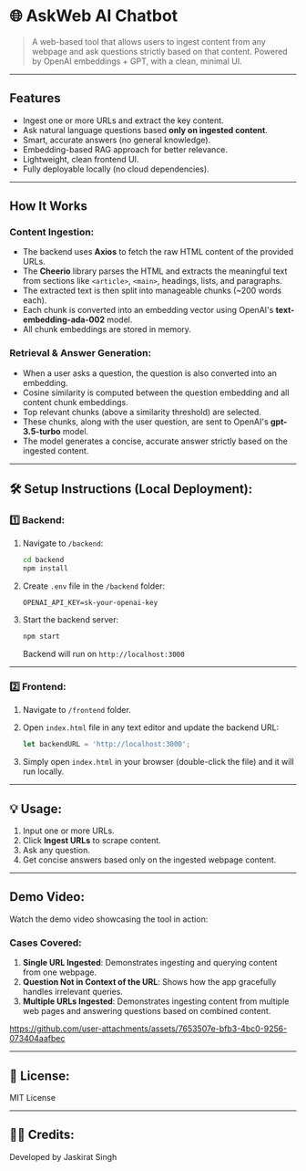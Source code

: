 
# 🌐 AskWeb AI Chatbot

> A web-based tool that allows users to ingest content from any webpage and ask questions strictly based on that content. Powered by OpenAI embeddings + GPT, with a clean, minimal UI.

---

## Features

- Ingest one or more URLs and extract the key content.
- Ask natural language questions based **only on ingested content**.
- Smart, accurate answers (no general knowledge).
- Embedding-based RAG approach for better relevance.
- Lightweight, clean frontend UI.
- Fully deployable locally (no cloud dependencies).

---

## How It Works

### Content Ingestion:

- The backend uses **Axios** to fetch the raw HTML content of the provided URLs.
- The **Cheerio** library parses the HTML and extracts the meaningful text from sections like `<article>`, `<main>`, headings, lists, and paragraphs.
- The extracted text is then split into manageable chunks (~200 words each).
- Each chunk is converted into an embedding vector using OpenAI's **text-embedding-ada-002** model.
- All chunk embeddings are stored in memory.

### Retrieval & Answer Generation:

- When a user asks a question, the question is also converted into an embedding.
- Cosine similarity is computed between the question embedding and all content chunk embeddings.
- Top relevant chunks (above a similarity threshold) are selected.
- These chunks, along with the user question, are sent to OpenAI's **gpt-3.5-turbo** model.
- The model generates a concise, accurate answer strictly based on the ingested content.

---

## 🛠️ Setup Instructions (Local Deployment):

### 1️⃣ Backend:

1. Navigate to `/backend`:
   ```bash
   cd backend
   npm install
   ```

2. Create `.env` file in the `/backend` folder:
   ```
   OPENAI_API_KEY=sk-your-openai-key
   ```

3. Start the backend server:
   ```bash
   npm start
   ```

   Backend will run on `http://localhost:3000`

---

### 2️⃣ Frontend:

1. Navigate to `/frontend` folder.

2. Open `index.html` file in any text editor and update the backend URL:
   ```javascript
   let backendURL = 'http://localhost:3000';
   ```

3. Simply open `index.html` in your browser (double-click the file) and it will run locally.

---

## 💡 Usage:

1. Input one or more URLs.
2. Click **Ingest URLs** to scrape content.
3. Ask any question.
4. Get concise answers based only on the ingested webpage content.

---

## Demo Video:

Watch the demo video showcasing the tool in action:

### Cases Covered:

1. **Single URL Ingested**: Demonstrates ingesting and querying content from one webpage.
2. **Question Not in Context of the URL**: Shows how the app gracefully handles irrelevant queries.
3. **Multiple URLs Ingested**: Demonstrates ingesting content from multiple web pages and answering questions based on combined content.

https://github.com/user-attachments/assets/7653507e-bfb3-4bc0-9256-073404aafbec 

---

## 📜 License:
MIT License

---

## 👨‍💻 Credits:
Developed by Jaskirat Singh
